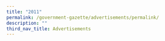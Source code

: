```yaml
---
title: "2011"
permalink: /government-gazette/advertisements/permalink/
description: ""
third_nav_title: Advertisements
---
```

